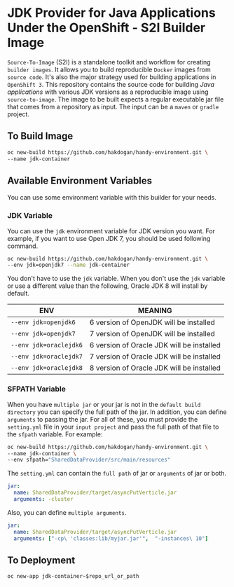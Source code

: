 # JDK Provider for Java Applications Under the OpenShift - S2I Builder Image
  
`Source-To-Image` (S2I) is a standalone toolkit and workflow for creating `builder images`. It allows you to build reproducible `Docker` images from `source code`. It's also the major strategy used for building applications in `OpenShift 3`. This repository contains the source code for building _Java applications_ with various JDK versions as a reproducible image using `source-to-image`. The image to be built expects a regular executable jar file that comes from a repository as input. The input can be a `maven` or `gradle` project.


## To Build Image
```bash
oc new-build https://github.com/hakdogan/handy-environment.git \ 
--name jdk-container
```


## Available Environment Variables

You can use some environment variable with this builder for your needs.


### JDK Variable

You can use the `jdk` environment variable for JDK version you want. For example, if you want to use Open JDK 7, you should be used following command.

```bash
oc new-build https://github.com/hakdogan/handy-environment.git \ 
--env jdk=openjdk7 --name jdk-container
```

You don't have to use the `jdk` variable. When you don't use the `jdk` variable or use a different value than the following, Oracle JDK 8 will install by default.

ENV | MEANING | 
--- | --- | 
`--env jdk=openjdk6` | 6 version of OpenJDK will be installed | 
`--env jdk=openjdk7` | 7 version of OpenJDK will be installed | 
`--env jdk=oraclejdk6` | 6 version of Oracle JDK will be installed |
`--env jdk=oraclejdk7` | 7 version of Oracle JDK will be installed |
`--env jdk=oraclejdk8` | 8 version of Oracle JDK will be installed |


### SFPATH Variable

When you have `multiple jar` or your jar is not in the `default build directory` you can specify the full path of the jar. In addition, you can define `arguments` to passing the jar. For all of these, you must provide the `setting.yml` file in your `input project` and pass the full path of that file to the `sfpath` variable. For example:

```bash
oc new-build https://github.com/hakdogan/handy-environment.git \ 
--name jdk-container \
--env sfpath="SharedDataProvider/src/main/resources"
```

The `setting.yml` can contain the `full path` of jar or `arguments` of jar or both.

```yaml
jar:
  name: SharedDataProvider/target/asyncPutVerticle.jar
  arguments: -cluster
```

Also, you can define `multiple arguments`.

```yaml
jar:
  name: SharedDataProvider/target/asyncPutVerticle.jar
  arguments: ["-cp\ 'classes:lib/myjar.jar'",  "-instances\ 10"]
```


## To Deployment
```
oc new-app jdk-container~$repo_url_or_path
```


